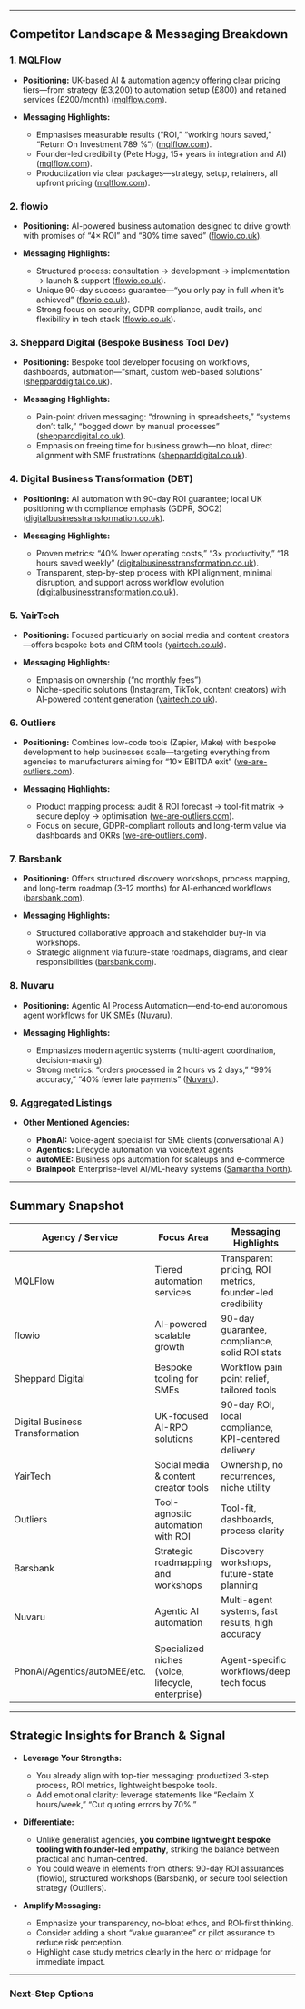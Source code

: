 
---

## Competitor Landscape & Messaging Breakdown

### 1. **MQLFlow**

* **Positioning:** UK-based AI & automation agency offering clear pricing tiers—from strategy (£3,200) to automation setup (£800) and retained services (£200/month) ([mqlflow.com][1]).
* **Messaging Highlights:**

  * Emphasises measurable results (“ROI,” “working hours saved,” “Return On Investment 789 %”) ([mqlflow.com][1]).
  * Founder-led credibility (Pete Hogg, 15+ years in integration and AI) ([mqlflow.com][1]).
  * Productization via clear packages—strategy, setup, retainers, all upfront pricing ([mqlflow.com][1]).

### 2. **flowio**

* **Positioning:** AI-powered business automation designed to drive growth with promises of “4× ROI” and “80% time saved” ([flowio.co.uk][2]).
* **Messaging Highlights:**

  * Structured process: consultation → development → implementation → launch & support ([flowio.co.uk][2]).
  * Unique 90-day success guarantee—“you only pay in full when it's achieved” ([flowio.co.uk][2]).
  * Strong focus on security, GDPR compliance, audit trails, and flexibility in tech stack ([flowio.co.uk][2]).

### 3. **Sheppard Digital (Bespoke Business Tool Dev)**

* **Positioning:** Bespoke tool developer focusing on workflows, dashboards, automation—“smart, custom web-based solutions” ([shepparddigital.co.uk][3]).
* **Messaging Highlights:**

  * Pain-point driven messaging: “drowning in spreadsheets,” “systems don’t talk,” “bogged down by manual processes” ([shepparddigital.co.uk][3]).
  * Emphasis on freeing time for business growth—no bloat, direct alignment with SME frustrations ([shepparddigital.co.uk][3]).

### 4. **Digital Business Transformation (DBT)**

* **Positioning:** AI automation with 90-day ROI guarantee; local UK positioning with compliance emphasis (GDPR, SOC2) ([digitalbusinesstransformation.co.uk][4]).
* **Messaging Highlights:**

  * Proven metrics: “40% lower operating costs,” “3× productivity,” “18 hours saved weekly” ([digitalbusinesstransformation.co.uk][4]).
  * Transparent, step-by-step process with KPI alignment, minimal disruption, and support across workflow evolution ([digitalbusinesstransformation.co.uk][4]).

### 5. **YairTech**

* **Positioning:** Focused particularly on social media and content creators—offers bespoke bots and CRM tools ([yairtech.co.uk][5]).
* **Messaging Highlights:**

  * Emphasis on ownership (“no monthly fees”).
  * Niche-specific solutions (Instagram, TikTok, content creators) with AI-powered content generation ([yairtech.co.uk][5]).

### 6. **Outliers**

* **Positioning:** Combines low-code tools (Zapier, Make) with bespoke development to help businesses scale—targeting everything from agencies to manufacturers aiming for “10× EBITDA exit” ([we-are-outliers.com][6]).
* **Messaging Highlights:**

  * Product mapping process: audit & ROI forecast → tool-fit matrix → secure deploy → optimisation ([we-are-outliers.com][6]).
  * Focus on secure, GDPR-compliant rollouts and long-term value via dashboards and OKRs ([we-are-outliers.com][6]).

### 7. **Barsbank**

* **Positioning:** Offers structured discovery workshops, process mapping, and long-term roadmap (3–12 months) for AI-enhanced workflows ([barsbank.com][7]).
* **Messaging Highlights:**

  * Structured collaborative approach and stakeholder buy-in via workshops.
  * Strategic alignment via future-state roadmaps, diagrams, and clear responsibilities ([barsbank.com][7]).

### 8. **Nuvaru**

* **Positioning:** Agentic AI Process Automation—end-to-end autonomous agent workflows for UK SMEs ([Nuvaru][8]).
* **Messaging Highlights:**

  * Emphasizes modern agentic systems (multi-agent coordination, decision-making).
  * Strong metrics: “orders processed in 2 hours vs 2 days,” “99% accuracy,” “40% fewer late payments” ([Nuvaru][8]).

### 9. **Aggregated Listings**

* **Other Mentioned Agencies:**

  * **PhonAI:** Voice-agent specialist for SME clients (conversational AI)
  * **Agentics:** Lifecycle automation via voice/text agents
  * **autoMEE:** Business ops automation for scaleups and e-commerce
  * **Brainpool:** Enterprise-level AI/ML-heavy systems ([Samantha North][9]).

---

## Summary Snapshot

| Agency / Service                | Focus Area                                        | Messaging Highlights                                      |
| ------------------------------- | ------------------------------------------------- | --------------------------------------------------------- |
| MQLFlow                         | Tiered automation services                        | Transparent pricing, ROI metrics, founder-led credibility |
| flowio                          | AI-powered scalable growth                        | 90-day guarantee, compliance, solid ROI stats             |
| Sheppard Digital                | Bespoke tooling for SMEs                          | Workflow pain point relief, tailored tools                |
| Digital Business Transformation | UK-focused AI-RPO solutions                       | 90-day ROI, local compliance, KPI-centered delivery       |
| YairTech                        | Social media & content creator tools              | Ownership, no recurrences, niche utility                  |
| Outliers                        | Tool-agnostic automation with ROI                 | Tool-fit, dashboards, process clarity                     |
| Barsbank                        | Strategic roadmapping and workshops               | Discovery workshops, future-state planning                |
| Nuvaru                          | Agentic AI automation                             | Multi-agent systems, fast results, high accuracy          |
| PhonAI/Agentics/autoMEE/etc.    | Specialized niches (voice, lifecycle, enterprise) | Agent-specific workflows/deep tech focus                  |

---

## Strategic Insights for Branch & Signal

* **Leverage Your Strengths:**

  * You already align with top-tier messaging: productized 3-step process, ROI metrics, lightweight bespoke tools.
  * Add emotional clarity: leverage statements like “Reclaim X hours/week,” “Cut quoting errors by 70%.”

* **Differentiate:**

  * Unlike generalist agencies, **you combine lightweight bespoke tooling with founder-led empathy**, striking the balance between practical and human-centred.
  * You could weave in elements from others: 90-day ROI assurances (flowio), structured workshops (Barsbank), or secure tool selection strategy (Outliers).

* **Amplify Messaging:**

  * Emphasize your transparency, no-bloat ethos, and ROI-first thinking.
  * Consider adding a short “value guarantee” or pilot assurance to reduce risk perception.
  * Highlight case study metrics clearly in the hero or midpage for immediate impact.

---

### Next-Step Options


[1]: https://mqlflow.com/?utm_source=chatgpt.com "Best AI Automation Agency UK | MQLFlow"
[2]: https://www.flowio.co.uk/?utm_source=chatgpt.com "flowio - AI Automation Agency UK | Business Growth Solutions"
[3]: https://www.shepparddigital.co.uk/?utm_source=chatgpt.com "Bespoke Business Tool Development UK | Sheppard"
[4]: https://digitalbusinesstransformation.co.uk/?utm_source=chatgpt.com "AI Automation Agency & Marketing Automation Experts UK"
[5]: https://yairtech.co.uk/?utm_source=chatgpt.com "Social Media & Business Automation Solutions | UK SME Growth Partner"
[6]: https://www.we-are-outliers.com/automation-agency-uk?utm_source=chatgpt.com "AI & Automation Agency UK — Zapier, Make & Custom Solutions"
[7]: https://www.barsbank.com/ai_automations_agency.php?utm_source=chatgpt.com "Barsbank UK AI Consultancy | AI Automations Agency"
[8]: https://nuvaru.co.uk/services/process-automation?utm_source=chatgpt.com "Process Automation | Nuvaru - AI Transformation Consultancy | Nuvaru"
[9]: https://samanthanorth.com/best-ai-automation-agencies?utm_source=chatgpt.com "Best AI Automation Agencies in 2025 (UK Edition) - Samantha North"
